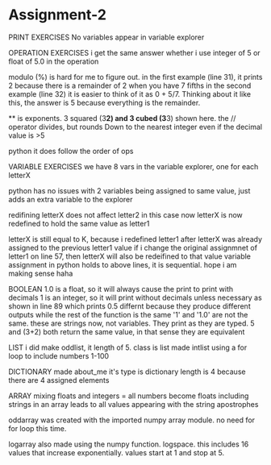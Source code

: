 # Assignment-2

PRINT EXERCISES
No variables appear in variable explorer

OPERATION EXERCISES
i get the same answer whether i use integer of 5 or float of 5.0 in the operation

 modulo (%) is hard for me to figure out. 
in the first example (line 31), it prints 2 because there is a remainder of 2 when you have 7 fifths
in the second example (line 32) it is easier to think of it as 0 + 5/7. 
Thinking about it like this, the answer is 5 because everything is the remainder. 

** is exponents. 3 squared (3**2) and 3 cubed (3**3) shown here.
the // operator divides, but rounds Down to the nearest integer even if the decimal value is >5

python it does follow the order of ops

VARIABLE EXERCISES
we have 8 vars in the variable explorer, one for each letterX

python has no issues with 2 variables being assigned to same value, just adds an extra variable to the explorer

redifining letterX does not affect letter2 in this case
now letterX is now redefined to hold the same value as letter1

letterX is still equal to K, because i redefined letter1 after letterX was already assigned to the previous letter1 value
if i change the original assignmnet of letter1 on line 57, then letterX will also be redeifined to that value
variable assignment in python holds to above lines, it is sequential. hope i am making sense haha

BOOLEAN
1.0 is a float, so it will always cause the print to print with decimals
1 is an integer, so it will print without decimals unless necessary as shown in line 89 which prints 0.5
differnt because they produce different outputs while the rest of the function is the same
'1' and '1.0' are not the same. these are strings now, not variables. They print as they are typed.
5 and (3+2) both return the same value, in that sense they are equivalent

LIST
i did make oddlist, it length of 5. class is list
made intlist using a for loop to include numbers 1-100

DICTIONARY
made about_me
it's type is dictionary
length is 4 because there are 4 assigned elements

ARRAY
mixing floats and integers = all numbers become floats
including strings in an array leads to all values appearing with the string apostrophes

oddarray was created with the imported numpy array module. no need for for loop this time.

logarray also made using the numpy function. logspace. this includes 16 values that increase exponentially. values start at 1 and stop at 5.



